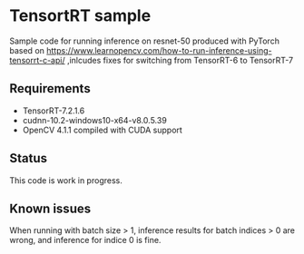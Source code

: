 # TensortRT sample

Sample code for running inference on resnet-50 produced with PyTorch
based on https://www.learnopencv.com/how-to-run-inference-using-tensorrt-c-api/
,inlcudes fixes for switching from TensorRT-6 to TensorRT-7

## Requirements
- TensorRT-7.2.1.6
- cudnn-10.2-windows10-x64-v8.0.5.39
- OpenCV 4.1.1 compiled with CUDA support

## Status
This code is work in progress.

## Known issues
When running with batch size > 1, inference results for batch indices > 0 are wrong, and inference for indice 0 is fine.
